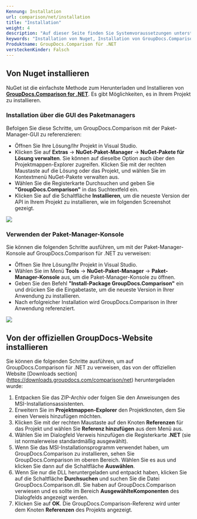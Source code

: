 ```yaml
---
Kennung: Installation
url: comparison/net/installation
title: "Installation"
weight: 4
description: "Auf dieser Seite finden Sie Systemvoraussetzungen unterstützte Plattformen, Entwicklungsumgebungen. GroupDocs.Comparison für .NET erfordert keine Installation externer Software oder Tools von Drittanbietern."
keywords: "Installation von Nuget, Installation von GroupDocs.Comparison, Installation von der Website"
Produktname: GroupDocs.Comparison für .NET
versteckenKinder: Falsch
---
```

## Von Nuget installieren

NuGet ist die einfachste Methode zum Herunterladen und Installieren von **[GroupDocs.Comparison for .NET](https://products.groupdocs.com/comparison/net)**. Es gibt Möglichkeiten, es in Ihrem Projekt zu installieren.

### Installation über die GUI des Paketmanagers

Befolgen Sie diese Schritte, um GroupDocs.Comparison mit der Paket-Manager-GUI zu referenzieren:

* Öffnen Sie Ihre Lösung/Ihr Projekt in Visual Studio.
* Klicken Sie auf **Extras** -> **NuGet-Paket-Manager** -> **NuGet-Pakete für Lösung verwalten**. Sie können auf dieselbe Option auch über den Projektmappen-Explorer zugreifen. Klicken Sie mit der rechten Maustaste auf die Lösung oder das Projekt, und wählen Sie im Kontextmenü NuGet-Pakete verwalten aus.
* Wählen Sie die Registerkarte Durchsuchen und geben Sie **"GroupDocs.Comparison"** in das Suchtextfeld ein.
* Klicken Sie auf die Schaltfläche **Installieren**, um die neueste Version der API in Ihrem Projekt zu installieren, wie im folgenden Screenshot gezeigt.
    



![](comparison/net/images/installation.png)

### Verwenden der Paket-Manager-Konsole

Sie können die folgenden Schritte ausführen, um mit der Paket-Manager-Konsole auf GroupDocs.Comparison für .NET zu verweisen:

* Öffnen Sie Ihre Lösung/Ihr Projekt in Visual Studio.
* Wählen Sie im Menü **Tools** -> **NuGet-Paket-Manager** -> **Paket-Manager-Konsole** aus, um die Paket-Manager-Konsole zu öffnen.
* Geben Sie den Befehl **"Install-Package GroupDocs.Comparison"** ein und drücken Sie die Eingabetaste, um die neueste Version in Ihrer Anwendung zu installieren.
* Nach erfolgreicher Installation wird GroupDocs.Comparison in Ihrer Anwendung referenziert.
    



![](comparison/net/images/installation_1.png)

## Von der offiziellen GroupDocs-Website installieren

Sie können die folgenden Schritte ausführen, um auf GroupDocs.Comparison für .NET zu verweisen, das von der offiziellen Website [Downloads section] (https://downloads.groupdocs.com/comparison/net) heruntergeladen wurde:

1. Entpacken Sie das ZIP-Archiv oder folgen Sie den Anweisungen des MSI-Installationsassistenten.
2. Erweitern Sie im **Projektmappen-Explorer** den Projektknoten, dem Sie einen Verweis hinzufügen möchten.
3. Klicken Sie mit der rechten Maustaste auf den Knoten **Referenzen** für das Projekt und wählen Sie **Referenz hinzufügen** aus dem Menü aus.
4. Wählen Sie im Dialogfeld Verweis hinzufügen die Registerkarte **.NET** (sie ist normalerweise standardmäßig ausgewählt).
5. Wenn Sie das MSI-Installationsprogramm verwendet haben, um GroupDocs.Comparison zu installieren, sehen Sie GroupDocs.Comparison im oberen Bereich. Wählen Sie es aus und klicken Sie dann auf die Schaltfläche **Auswählen**.
6. Wenn Sie nur die DLL heruntergeladen und entpackt haben, klicken Sie auf die Schaltfläche **Durchsuchen** und suchen Sie die Datei GroupDocs.Comparison.dll.
Sie haben auf GroupDocs.Comparison verwiesen und es sollte im Bereich **AusgewählteKomponenten** des Dialogfelds angezeigt werden.
7. Klicken Sie auf **OK**.
Die GroupDocs.Comparison-Referenz wird unter dem Knoten **Referenzen** des Projekts angezeigt.

